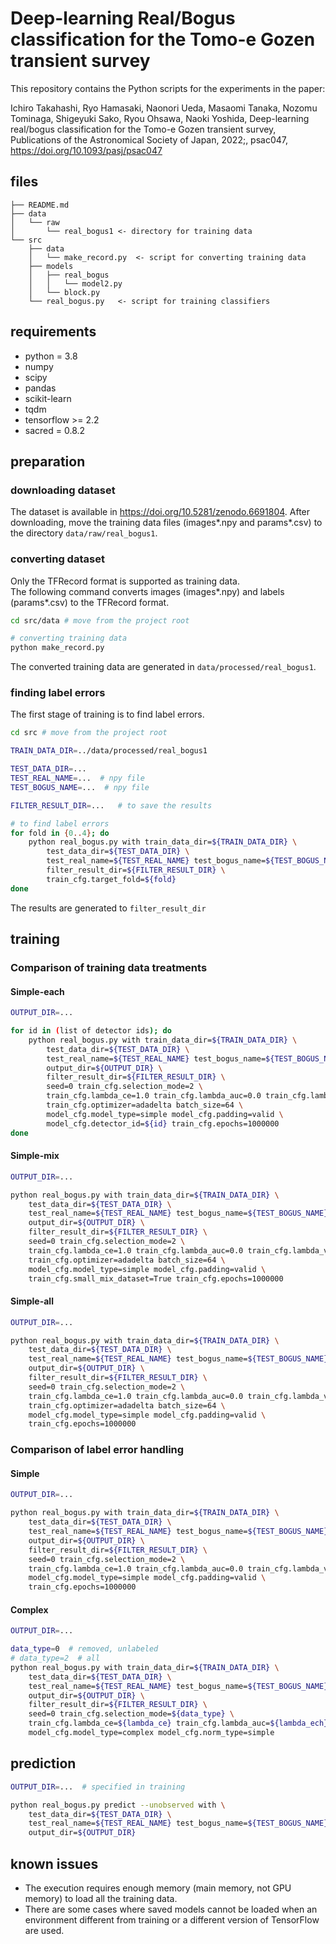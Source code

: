 # Deep-learning Real/Bogus classification for the Tomo-e Gozen transient survey

This repository contains the Python scripts for the experiments in the paper:

Ichiro Takahashi, Ryo Hamasaki, Naonori Ueda, Masaomi Tanaka, Nozomu Tominaga, Shigeyuki Sako, Ryou Ohsawa, Naoki Yoshida, Deep-learning real/bogus classification for the Tomo-e Gozen transient survey, Publications of the Astronomical Society of Japan, 2022;, psac047, https://doi.org/10.1093/pasj/psac047


## files

    ├── README.md
    ├── data
    │   └── raw
    │       └── real_bogus1 <- directory for training data
    └── src
        ├── data
        │   └── make_record.py  <- script for converting training data
        ├── models
        │   ├── real_bogus
        │   │   └── model2.py
        │   └── block.py
        └── real_bogus.py   <- script for training classifiers



## requirements
- python = 3.8
- numpy
- scipy
- pandas
- scikit-learn
- tqdm
- tensorflow >= 2.2
- sacred = 0.8.2

## preparation
### downloading dataset
The dataset is available in https://doi.org/10.5281/zenodo.6691804.
After downloading, move the training data files (images*.npy and params*.csv) to the directory `data/raw/real_bogus1`.

### converting dataset
Only the TFRecord format is supported as training data.  
The following command converts images (images*.npy) and labels (params*.csv) to the TFRecord format.

```bash
cd src/data # move from the project root

# converting training data
python make_record.py
```

The converted training data are generated in `data/processed/real_bogus1`.

### finding label errors
The first stage of training is to find label errors.

```bash
cd src # move from the project root

TRAIN_DATA_DIR=../data/processed/real_bogus1

TEST_DATA_DIR=...
TEST_REAL_NAME=...  # npy file
TEST_BOGUS_NAME=...  # npy file

FILTER_RESULT_DIR=...   # to save the results

# to find label errors
for fold in {0..4}; do
    python real_bogus.py with train_data_dir=${TRAIN_DATA_DIR} \
        test_data_dir=${TEST_DATA_DIR} \
        test_real_name=${TEST_REAL_NAME} test_bogus_name=${TEST_BOGUS_NAME} \
        filter_result_dir=${FILTER_RESULT_DIR} \
        train_cfg.target_fold=${fold}
done
```

The results are generated to `filter_result_dir`

## training
### Comparison of training data treatments
#### Simple-each

```bash
OUTPUT_DIR=...

for id in (list of detector ids); do
    python real_bogus.py with train_data_dir=${TRAIN_DATA_DIR} \
        test_data_dir=${TEST_DATA_DIR} \
        test_real_name=${TEST_REAL_NAME} test_bogus_name=${TEST_BOGUS_NAME} \
        output_dir=${OUTPUT_DIR} \
        filter_result_dir=${FILTER_RESULT_DIR} \
        seed=0 train_cfg.selection_mode=2 \
        train_cfg.lambda_ce=1.0 train_cfg.lambda_auc=0.0 train_cfg.lambda_vat=0.0 \
        train_cfg.optimizer=adadelta batch_size=64 \
        model_cfg.model_type=simple model_cfg.padding=valid \
        model_cfg.detector_id=${id} train_cfg.epochs=1000000
done
```

#### Simple-mix


```bash
OUTPUT_DIR=...

python real_bogus.py with train_data_dir=${TRAIN_DATA_DIR} \
    test_data_dir=${TEST_DATA_DIR} \
    test_real_name=${TEST_REAL_NAME} test_bogus_name=${TEST_BOGUS_NAME} \
    output_dir=${OUTPUT_DIR} \
    filter_result_dir=${FILTER_RESULT_DIR} \
    seed=0 train_cfg.selection_mode=2 \
    train_cfg.lambda_ce=1.0 train_cfg.lambda_auc=0.0 train_cfg.lambda_vat=0.0 \
    train_cfg.optimizer=adadelta batch_size=64 \
    model_cfg.model_type=simple model_cfg.padding=valid \
    train_cfg.small_mix_dataset=True train_cfg.epochs=1000000
```

#### Simple-all

```bash
OUTPUT_DIR=...

python real_bogus.py with train_data_dir=${TRAIN_DATA_DIR} \
    test_data_dir=${TEST_DATA_DIR} \
    test_real_name=${TEST_REAL_NAME} test_bogus_name=${TEST_BOGUS_NAME} \
    output_dir=${OUTPUT_DIR} \
    filter_result_dir=${FILTER_RESULT_DIR} \
    seed=0 train_cfg.selection_mode=2 \
    train_cfg.lambda_ce=1.0 train_cfg.lambda_auc=0.0 train_cfg.lambda_vat=0.0 \
    train_cfg.optimizer=adadelta batch_size=64 \
    model_cfg.model_type=simple model_cfg.padding=valid \
    train_cfg.epochs=1000000
```

### Comparison of label error handling
#### Simple

```bash
OUTPUT_DIR=...

python real_bogus.py with train_data_dir=${TRAIN_DATA_DIR} \
    test_data_dir=${TEST_DATA_DIR} \
    test_real_name=${TEST_REAL_NAME} test_bogus_name=${TEST_BOGUS_NAME} \
    output_dir=${OUTPUT_DIR} \
    filter_result_dir=${FILTER_RESULT_DIR} \
    seed=0 train_cfg.selection_mode=2 \
    train_cfg.lambda_ce=1.0 train_cfg.lambda_auc=0.0 train_cfg.lambda_vat=0.0 \
    model_cfg.model_type=simple model_cfg.padding=valid \
    train_cfg.epochs=1000000
```

#### Complex

```bash
OUTPUT_DIR=...

data_type=0  # removed, unlabeled
# data_type=2  # all
python real_bogus.py with train_data_dir=${TRAIN_DATA_DIR} \
    test_data_dir=${TEST_DATA_DIR} \
    test_real_name=${TEST_REAL_NAME} test_bogus_name=${TEST_BOGUS_NAME} \
    output_dir=${OUTPUT_DIR} \
    filter_result_dir=${FILTER_RESULT_DIR} \
    seed=0 train_cfg.selection_mode=${data_type} \
    train_cfg.lambda_ce=${lambda_ce} train_cfg.lambda_auc=${lambda_ech} train_cfg.lambda_vat=${lambda_lds} \
    model_cfg.model_type=complex model_cfg.norm_type=simple
```

## prediction

```bash
OUTPUT_DIR=...  # specified in training

python real_bogus.py predict --unobserved with \
    test_data_dir=${TEST_DATA_DIR} \
    test_real_name=${TEST_REAL_NAME} test_bogus_name=${TEST_BOGUS_NAME} \
    output_dir=${OUTPUT_DIR}
```

## known issues
- The execution requires enough memory (main memory, not GPU memory) to load all the training data.
- There are some cases where saved models cannot be loaded when an environment different from training or a different version of TensorFlow are used.
